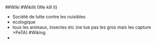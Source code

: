 ##Wiki
#Wikilit (We kill it)
*  Société de lutte contre les nuisibles
*  ecologique
*  tous les animaux, insectes etc (ne tue pas les gros mais les capture >PeTA)
#Wiking
* 